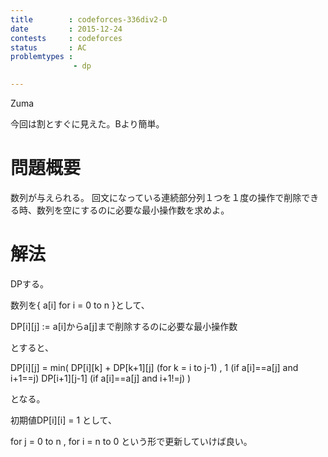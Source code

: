 ```yaml
---
title        : codeforces-336div2-D
date         : 2015-12-24
contests     : codeforces
status       : AC
problemtypes :
              - dp

---
```


Zuma

今回は割とすぐに見えた。Bより簡単。

# 問題概要

数列が与えられる。
回文になっている連続部分列１つを１度の操作で削除できる時、数列を空にするのに必要な最小操作数を求めよ。

<!--more-->

# 解法

DPする。

数列を{ a[i] for i = 0 to n }として、

DP[i][j] :=  a[i]からa[j]まで削除するのに必要な最小操作数

とすると、

DP[i][j] = min( DP[i][k] + DP[k+1][j]  (for k = i to j-1) ,
                1                      (if a[i]==a[j] and i+1==j)
		DP[i+1][j-1]           (if a[i]==a[j] and i+1!=j)
		)

となる。

初期値DP[i][i] = 1 として、

for j = 0 to n , for i = n to 0 という形で更新していけば良い。

